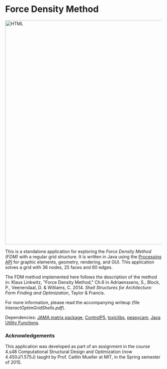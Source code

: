 <h1>Force Density Method</h1>

<p><img src="https://cloud.githubusercontent.com/assets/9630033/24806568/42988c0c-1b83-11e7-97cc-bb8a29139a01.png" alt = "HTML" width="720" align="Center"/></p>
<p>This is a standalone application for exploring the <em>Force Density Method (FDM)</em> with a regular grid structure. It is written in Java using the <a href="https://www.processing.org">Processing API</a> for graphic elements, geometry, rendering, and GUI. This application solves a grid with 36 nodes, 25 faces and 60 edges.</p>

<p>The FDM method implemented here follows the description of the method in: Klaus Linkwitz, "Force Density Method," Ch.6 in Adriaenssens, S., Block, P., Veenendaal, D. &amp; Williams, C. 2014. <em>Shell Structures for Architecture: Form Finding and Optimization</em>, Taylor &amp; Francis.</p>

<p>For more information, please read the accompanying writeup (file <em>InteractOptimGridShells.pdf</em>).</p>

<p>Dependencies: <a href="http://math.nist.gov/javanumerics/jama/">JAMA matrix package</a>, <a href="http://www.sojamo.de/libraries/controlP5/">ControlP5</a>, <a href="http://toxiclibs.org">toxiclibs</a>, <a href="http://mrfeinberg.com/peasycam/">peasycam</a>, <a href="https://www.seas.upenn.edu/~eeaton/software.html">Java Utility Functions</a>.</p>

<h3> Acknowledgements </h3>
<p>This application was developed as part of an assignment in the course 4.s48 Computational Structural Design and Optimization (now 4.450J/1.575J) taught by Prof. Caitlin Mueller at MIT, in the Spring semester of 2015.</p>
